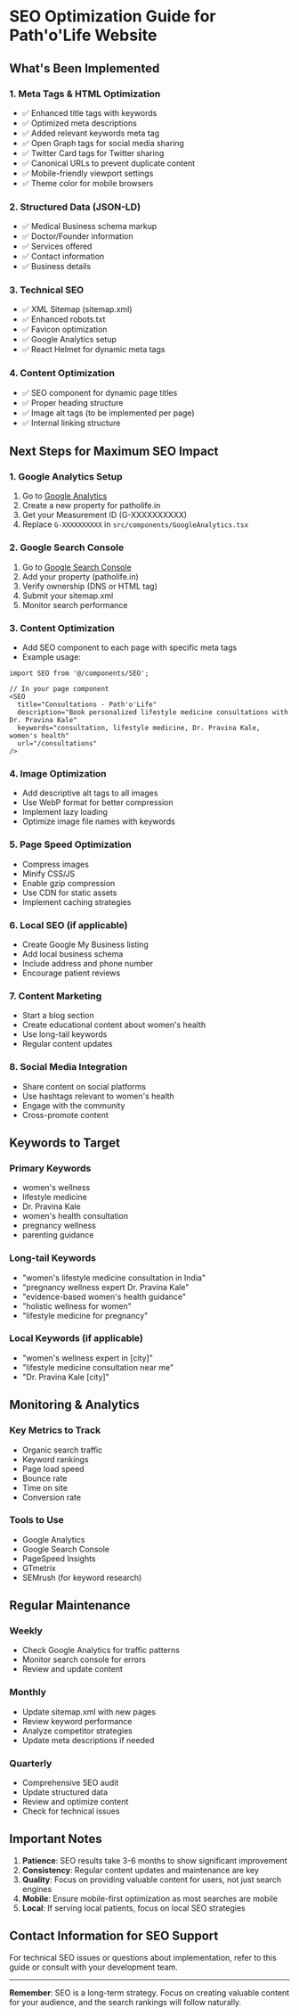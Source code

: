 # SEO Optimization Guide for Path'o'Life Website

## What's Been Implemented

### 1. Meta Tags & HTML Optimization
- ✅ Enhanced title tags with keywords
- ✅ Optimized meta descriptions
- ✅ Added relevant keywords meta tag
- ✅ Open Graph tags for social media sharing
- ✅ Twitter Card tags for Twitter sharing
- ✅ Canonical URLs to prevent duplicate content
- ✅ Mobile-friendly viewport settings
- ✅ Theme color for mobile browsers

### 2. Structured Data (JSON-LD)
- ✅ Medical Business schema markup
- ✅ Doctor/Founder information
- ✅ Services offered
- ✅ Contact information
- ✅ Business details

### 3. Technical SEO
- ✅ XML Sitemap (sitemap.xml)
- ✅ Enhanced robots.txt
- ✅ Favicon optimization
- ✅ Google Analytics setup
- ✅ React Helmet for dynamic meta tags

### 4. Content Optimization
- ✅ SEO component for dynamic page titles
- ✅ Proper heading structure
- ✅ Image alt tags (to be implemented per page)
- ✅ Internal linking structure

## Next Steps for Maximum SEO Impact

### 1. Google Analytics Setup
1. Go to [Google Analytics](https://analytics.google.com/)
2. Create a new property for patholife.in
3. Get your Measurement ID (G-XXXXXXXXXX)
4. Replace `G-XXXXXXXXXX` in `src/components/GoogleAnalytics.tsx`

### 2. Google Search Console
1. Go to [Google Search Console](https://search.google.com/search-console)
2. Add your property (patholife.in)
3. Verify ownership (DNS or HTML tag)
4. Submit your sitemap.xml
5. Monitor search performance

### 3. Content Optimization
- Add SEO component to each page with specific meta tags
- Example usage:
```tsx
import SEO from '@/components/SEO';

// In your page component
<SEO 
  title="Consultations - Path'o'Life"
  description="Book personalized lifestyle medicine consultations with Dr. Pravina Kale"
  keywords="consultation, lifestyle medicine, Dr. Pravina Kale, women's health"
  url="/consultations"
/>
```

### 4. Image Optimization
- Add descriptive alt tags to all images
- Use WebP format for better compression
- Implement lazy loading
- Optimize image file names with keywords

### 5. Page Speed Optimization
- Compress images
- Minify CSS/JS
- Enable gzip compression
- Use CDN for static assets
- Implement caching strategies

### 6. Local SEO (if applicable)
- Create Google My Business listing
- Add local business schema
- Include address and phone number
- Encourage patient reviews

### 7. Content Marketing
- Start a blog section
- Create educational content about women's health
- Use long-tail keywords
- Regular content updates

### 8. Social Media Integration
- Share content on social platforms
- Use hashtags relevant to women's health
- Engage with the community
- Cross-promote content

## Keywords to Target

### Primary Keywords
- women's wellness
- lifestyle medicine
- Dr. Pravina Kale
- women's health consultation
- pregnancy wellness
- parenting guidance

### Long-tail Keywords
- "women's lifestyle medicine consultation in India"
- "pregnancy wellness expert Dr. Pravina Kale"
- "evidence-based women's health guidance"
- "holistic wellness for women"
- "lifestyle medicine for pregnancy"

### Local Keywords (if applicable)
- "women's wellness expert in [city]"
- "lifestyle medicine consultation near me"
- "Dr. Pravina Kale [city]"

## Monitoring & Analytics

### Key Metrics to Track
- Organic search traffic
- Keyword rankings
- Page load speed
- Bounce rate
- Time on site
- Conversion rate

### Tools to Use
- Google Analytics
- Google Search Console
- PageSpeed Insights
- GTmetrix
- SEMrush (for keyword research)

## Regular Maintenance

### Weekly
- Check Google Analytics for traffic patterns
- Monitor search console for errors
- Review and update content

### Monthly
- Update sitemap.xml with new pages
- Review keyword performance
- Analyze competitor strategies
- Update meta descriptions if needed

### Quarterly
- Comprehensive SEO audit
- Update structured data
- Review and optimize content
- Check for technical issues

## Important Notes

1. **Patience**: SEO results take 3-6 months to show significant improvement
2. **Consistency**: Regular content updates and maintenance are key
3. **Quality**: Focus on providing valuable content for users, not just search engines
4. **Mobile**: Ensure mobile-first optimization as most searches are mobile
5. **Local**: If serving local patients, focus on local SEO strategies

## Contact Information for SEO Support

For technical SEO issues or questions about implementation, refer to this guide or consult with your development team.

---

**Remember**: SEO is a long-term strategy. Focus on creating valuable content for your audience, and the search rankings will follow naturally.
